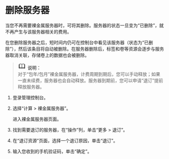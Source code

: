 # 删除服务器<a name="ZH-CN_TOPIC_0140740388"></a>

当您不再需要裸金属服务器时，可将其删除。服务器的状态一旦变为“已删除”，就不再产生与该服务器相关的费用。

在您删除服务器之后，短时间内仍可在控制台中看见该服务器（状态为“已删除”），然后该条目将自动被删除。在服务器删除后，标签和卷等资源会逐步与服务器取消关联，存储卷上的数据也会被删除。

>![](public_sys-resources/icon-note.gif) **说明：**   
>对于“包年/包月”裸金属服务器，计费周期到期后，您可以手动释放；如果一直未续费，服务器也会自动释放。服务器到期前，您可以申请“退订”提前释放服务器。  

1.  登录管理控制台。
2.  选择“计算 \> 裸金属服务器”。

    进入裸金属服务器页面。

3.  找到需要退订的服务器，在“操作”列，单击“更多 \> 退订”。
4.  在“退订资源”页面，选择一个退订原因，单击“退订”。
5.  输入您收到的手机验证码，单击“确定”。

